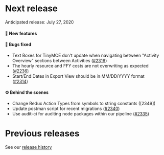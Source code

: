 # Next release

Anticipated release: July 27, 2020

#### 🚀 New features

#### 🐛 Bugs fixed

- Text Boxes for TinyMCE don't update when navigating between "Activity Overview" sections between Activities ([#2316])
- The hourly resource and FFY costs are not overwriting as expected ([#2236])
- Start/End Dates in Export View should be in MM/DD/YYYY format ([#2314])

#### ⚙️ Behind the scenes

- Change Redux Action Types from symbols to string constants ([2349])
- Update postman script for recent migrations ([#2340])
- Use audit-ci for auditing node packages within our pipeline ([#2335])

# Previous releases

See our [release history](https://github.com/18F/cms-hitech-apd/releases)

[#2316]: https://github.com/18F/cms-hitech-apd/issues/2316
[#2349]: https://github.com/18F/cms-hitech-apd/issues/2349
[#2340]: https://github.com/18F/cms-hitech-apd/issues/2340
[#2236]: https://github.com/18F/cms-hitech-apd/issues/2236
[#2314]: https://github.com/18F/cms-hitech-apd/issues/2314
[#2335]: https://github.com/18F/cms-hitech-apd/issues/2335
